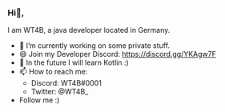 ### Hi👋, 

I am WT4B, a java developer located in Germany.
- 🔭 I’m currently working on some private stuff.
- 😄 Join my Developer Discord: https://discord.gg/YKAgw7F
- 🌱 In the future I will learn Kotlin :)
- 📫 How to reach me:
  - Discord: WT4B#0001
  - Twitter: @WT4B_
- Follow me :)
<!--
**WT4B/WT4B** is a ✨ _special_ ✨ repository because its `README.md` (this file) appears on your GitHub profile.

Here are some ideas to get you started:

- 🔭 I’m currently working on ...
- 🌱 I’m currently learning ...
- 👯 I’m looking to collaborate on ...
- 🤔 I’m looking for help with ...
- 💬 Ask me about ...
- 📫 How to reach me: ...
- 😄 Pronouns: ...
- ⚡ Fun fact: ...
-->
